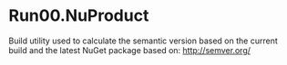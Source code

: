 Run00.NuProduct
======

Build utility used to calculate the semantic version based on the current build and the latest NuGet package based on:
http://semver.org/
